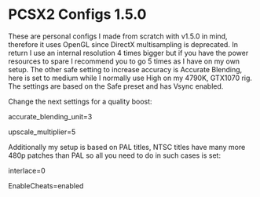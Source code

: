 # PCSX2 Configs 1.5.0

These are personal configs I made from scratch with v1.5.0 in mind, therefore it uses OpenGL since DirectX multisampling is deprecated. In return I use an internal resolution 4 times bigger but if you have the power resources to spare I recommend you to go 5 times as I have on my own setup. The other safe setting to increase accuracy is Accurate Blending, here is set to medium while I normally use High on my 4790K, GTX1070 rig. The settings are based on the Safe preset and has Vsync enabled.


Change the next settings for a quality boost:

accurate_blending_unit=3

upscale_multiplier=5


Additionally my setup is based on PAL titles, NTSC titles have many more 480p patches than PAL so all you need to do in such cases is set:


interlace=0

EnableCheats=enabled